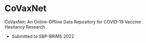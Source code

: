 # CoVaxNet
CoVaxNet: An Online-Offline Data Repository for COVID-19 Vaccine Hesitancy Research
- Submitted to SBP-BRiMS 2022
